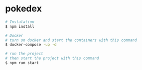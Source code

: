 # pokedex



```bash
# Instalation 
$ npm install 
```

```bash
# Docker
# turn on docker and start the containers with this command
$ docker-compose -up -d 
```

```bash
# run the project
# then start the project with this command
$ npm run start

```
